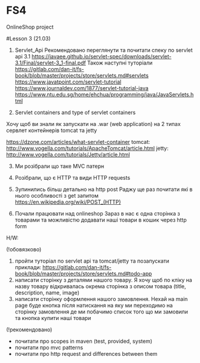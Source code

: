 # FS4

OnlineShop project

#Lesson 3 (21.03)
1. Servlet_Api
Рекомендовано переглянути та почитати спеку по servlet api 3.1
https://javaee.github.io/servlet-spec/downloads/servlet-3.1/Final/servlet-3_1-final.pdf
Також наступні туторіали
https://gitlab.com/dan-it/fs-book/blob/master/projects/store/servlets.md#servlets
https://www.javatpoint.com/servlet-tutorial
https://www.journaldev.com/1877/servlet-tutorial-java
https://www.ntu.edu.sg/home/ehchua/programming/java/JavaServlets.html

2. Servlet containers and type of servlet containers

Хочу щоб ви знали як запускати на .war (web application) на 2 типах сервлет контейнерів
tomcat та jetty

https://dzone.com/articles/what-servlet-container
tomcat: http://www.vogella.com/tutorials/ApacheTomcat/article.html
jetty: http://www.vogella.com/tutorials/Jetty/article.html


3. Ми розібрали що таке MVC патерн
4. Розібрали, що є HTTP та види HTTP requests
5. Зупинились більш детально на http post 
Раджу ще раз почитати які в нього особливості з get запитом 
https://en.wikipedia.org/wiki/POST_(HTTP)

6. Почали працювати над onlineshop
Зараз в нас є одна сторінка з товарами та можливістю додавати наші товари в кошик через http form


H/W:

(!обовязково) 
1. пройти туторіал по servlet api та tomcat/jetty та позапускати приклади:
https://gitlab.com/dan-it/fs-book/blob/master/projects/store/servlets.md#todo-app
2. написати сторінку з деталями нашого товару. Я хочу щоб по кліку на назву товару відкривалась окрема сторінка з описом товара (title, description, name, image)
3. написати сторінку оформлення нашого замовлення. Нехай на main page буде кнопка після натискання на яку ми переходимо на сторінку замовлення де ми побачимо список того що ми замовили та кнопка купити наші товари

(!рекомендовано)
- почитати про scopes in maven (test, provided, system)
- почитати про mvc patterns
- почитати про http request and differences between them